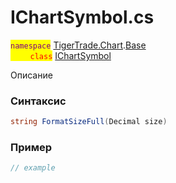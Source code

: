 
# IChartSymbol.cs
<mark style="color:purple;">`namespace`</mark> [TigerTrade.Chart](../../../../TigerTrade.Chart.md).[Base](../../../../TigerTrade.Chart/Base.md)  
<mark style="color:red;">&nbsp;&nbsp;&nbsp;&nbsp;&nbsp;&nbsp;&nbsp;&nbsp;`class`</mark> [IChartSymbol](../../IChartSymbol.cs.md)

Описание

### Синтаксис
```csharp
string FormatSizeFull(Decimal size)
```


### Пример  
```csharp
// example
```
                    
                    